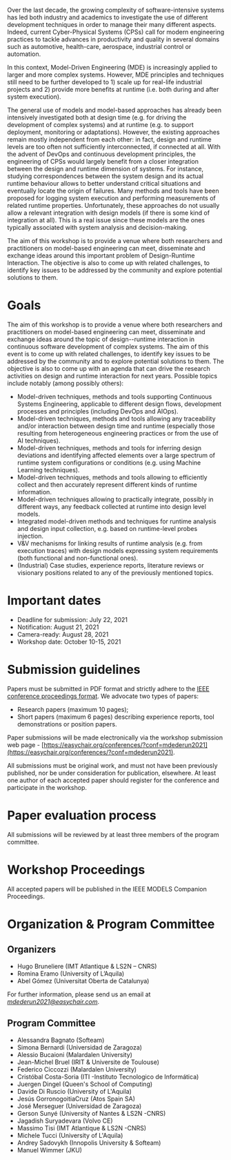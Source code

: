 Over the last decade, the growing complexity of software-intensive systems has led both industry and academics to investigate the use of different development techniques in order to manage their many different aspects.
Indeed, current Cyber-Physical Systems (CPSs) call for modern engineering practices to tackle advances in productivity and quality in several domains such as automotive, health-care, aerospace, industrial control or automation.

In this context, Model-Driven Engineering (MDE) is increasingly applied to larger and more complex systems. However, MDE principles and techniques still need to be further developed to 1) scale up for real-life industrial projects and 2) provide more benefits at runtime (i.e. both during and after system execution). 

The general use of models and model-based approaches has already been intensively investigated both at design time (e.g. for driving the development of complex systems) and at runtime (e.g. to support deployment, monitoring or adaptations).
However, the existing approaches remain mostly independent from each other: in fact, design and runtime levels are too often not sufficiently interconnected, if connected at all.
With the advent of DevOps and continuous development principles, the engineering of CPSs would largely benefit from a closer integration between the design and runtime dimension of systems.
For instance, studying correspondences between the system design and its actual runtime behaviour allows to better understand critical situations and eventually locate the origin of failures.
Many methods and tools have been proposed for logging system execution and performing measurements of related runtime properties.
Unfortunately, these approaches do not usually allow a relevant integration with design models (if there is some kind of integration at all).
This is a real issue since these models are the ones typically associated with system analysis and decision-making.

The aim of this workshop is to provide a venue where both researchers and practitioners on model-based engineering can meet, disseminate and exchange ideas around this important problem of Design-Runtime Interaction.
The objective is also to come up with related challenges, to identify key issues to be addressed by the community and explore potential solutions to them. 

# Goals

The aim of this workshop is to provide a venue where both researchers and practitioners on model-based engineering can meet, disseminate and exchange ideas around the topic of design--runtime interaction in continuous software development of complex systems. The aim of this event is to come up with related challenges, to identify key issues to be addressed by the community and to explore potential solutions to them. 
The objective is also to come up with an agenda that can drive the research activities on design and runtime interaction for next years.
Possible topics include notably (among possibly others):

* Model-driven techniques, methods and tools supporting Continuous Systems Engineering, applicable to different design flows, development processes and principles (including DevOps and AIOps).
* Model-driven techniques, methods and tools allowing any traceability and/or interaction between design time and runtime (especially those resulting from heterogeneous engineering practices or from the use of AI techniques).
* Model-driven techniques, methods and tools for inferring design deviations and identifying affected elements over a large spectrum of runtime system configurations or conditions (e.g. using Machine Learning techniques).
* Model-driven techniques, methods and tools allowing to efficiently collect and then accurately represent different kinds of runtime information.
* Model-driven techniques allowing to practically integrate, possibly in different ways, any feedback collected at runtime into design level models.
* Integrated model-driven methods and techniques for runtime analysis and design input collection, e.g. based on runtime-level probes injection.
* V&V mechanisms for linking results of runtime analysis (e.g. from execution traces) with design models expressing system requirements (both functional and non-functional ones).
* (Industrial) Case studies, experience reports, literature reviews or visionary positions related to any of the previously mentioned topics.

# Important dates

* Deadline for submission: July 22, 2021
* Notification: August 21, 2021
* Camera-ready: August 28, 2021
* Workshop date: October 10-15, 2021

# Submission guidelines

Papers must be submitted in PDF format and strictly adhere to the [IEEE conference proceedings format](https://www.ieee.org/conferences/publishing/templates.html). We advocate two types of papers:

* Research papers (maximum 10 pages);
* Short papers (maximum 6 pages) describing experience reports, tool demonstrations or position papers.

Paper submissions will be made electronically via the workshop submission web page - [https://easychair.org/conferences/?conf=mdederun2021](https://easychair.org/conferences/?conf=mdederun2021). 

All submissions must be original work, and must not have been previously published, nor be under consideration for publication, elsewhere.
At least one author of each accepted paper should register for the conference and participate in the workshop.

# Paper evaluation process

All submissions will be reviewed by at least three members of the program committee.

# Workshop Proceedings

All accepted papers will be published in the IEEE MODELS Companion Proceedings.

# Organization & Program Committee

## Organizers

* Hugo Bruneliere (IMT Atlantique & LS2N – CNRS)
* Romina Eramo (University of L’Aquila)
* Abel Gómez (Universitat Oberta de Catalunya)

For further information, please send us an email at *mdederun2021@easychair.com*.

## Program Committee

* Alessandra Bagnato (Softeam)
* Simona Bernardi (Universidad de Zaragoza)
* Alessio Bucaioni (Malardalen University)
* Jean-Michel Bruel (IRIT & Universite de Toulouse)
* Federico Ciccozzi (Malardalen University)
* Cristóbal Costa-Soria (ITI -Instituto Tecnologico de Informática)
* Juergen Dingel (Queen's School of Computing)
* Davide Di Ruscio (University of L'Aquila)
* Jesús GorronogoitiaCruz (Atos Spain SA)
* José Merseguer (Universidad de Zaragoza)
* Gerson Sunyé (University of Nantes & LS2N -CNRS)
* Jagadish Suryadevara (Volvo CE)
* Massimo Tisi (IMT Atlantique  & LS2N -CNRS)
* Michele Tucci (University of L'Aquila)
* Andrey Sadovykh (Innopolis University & Softeam)
* Manuel Wimmer (JKU)
